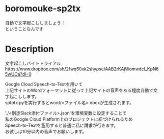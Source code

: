 # boromouke-sp2tx
自動で文字起こししましょう！  
ということなんです

# Description
文字起こしバイトトライアル  
https://www.dropbox.com/sh/2fwq60xk2shypse/AAB2rKAjWomwdcI_KpN65wUCa?dl=0

Google Cloud Speech-to-Textを用いて  
上記サイトのWordフォーマットに従って上記サイトの音声をある程度自動で文字起こしします。  
sptotx.pyを実行するとword/<ファイル名>.docxが生成されます。

'./<別途Slack添付ファイル>.json'を環境変数に設定することで  
私のGoogle Cloud Platform上のプロジェクトに紐づけられるため  
Speech-to-Textを濫用すると普通に私に請求が行きます。  
お試しは10分以内の音声でお願いします。
